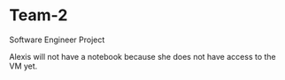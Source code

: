 # Team-2
Software Engineer Project

Alexis will not have a notebook because she does not have access to the VM yet. 
